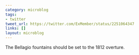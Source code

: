 ```yaml
---
category: microblog
tags:
- twitter
tweet_url: https://twitter.com/ExMember/status/2251064347
links: []
layout: microblog
---
```

The Bellagio fountains should be set to the 1812 overture.
